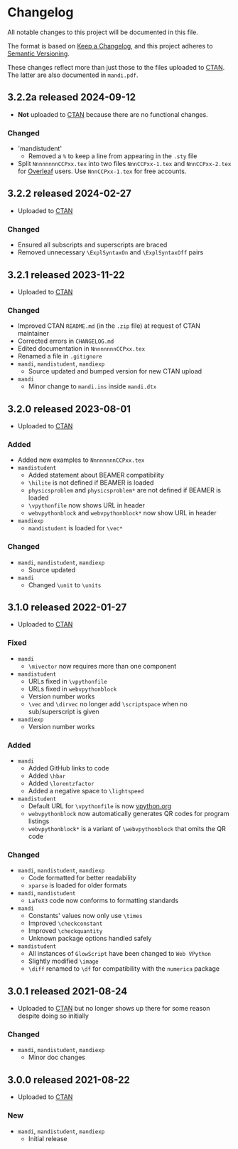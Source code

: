 # Changelog
All notable changes to this project will be documented in this file. 

The format is based on [Keep a Changelog](https://keepachangelog.com/en/1.0.0/), 
and this project adheres to 
[Semantic Versioning](https://semver.org/spec/v2.0.0.html).

These changes reflect more than just those to the files uploaded to 
[CTAN](https://www.ctan.org/pkg/mandi). The latter are also documented in `mandi.pdf`.

## 3.2.2a released 2024-09-12
- **Not** uploaded to [CTAN](https://www.ctan.org/pkg/mandi) because there are no
  functional changes.
### Changed
- 'mandistudent'
    - Removed a `%` to keep a line from appearing in the `.sty` file
- Split `NnnnnnnnCCPxx.tex` into two files `NnnCCPxx-1.tex` and `NnnCCPxx-2.tex` for [Overleaf](https://www.overleaf.com/) users. Use `NnnCCPxx-1.tex` for free accounts.

## 3.2.2 released 2024-02-27
- Uploaded to [CTAN](https://www.ctan.org/pkg/mandi)
### Changed
- Ensured all subscripts and superscripts are braced
- Removed unnecessary `\ExplSyntaxOn` and `\ExplSyntaxOff` pairs

## 3.2.1 released 2023-11-22
- Uploaded to [CTAN](https://www.ctan.org/pkg/mandi)
### Changed
- Improved CTAN `README.md` (in the `.zip` file) at request of CTAN maintainer
- Corrected errors in `CHANGELOG.md`
- Edited documentation in `NnnnnnnnCCPxx.tex`
- Renamed a file in `.gitignore`
- `mandi`, `mandistudent`, `mandiexp`
    - Source updated and bumped version for new CTAN upload
- `mandi`
    - Minor change to `mandi.ins` inside `mandi.dtx`

## 3.2.0 released 2023-08-01
- Uploaded to [CTAN](https://www.ctan.org/pkg/mandi)
### Added
- Added new examples to `NnnnnnnnCCPxx.tex`
- `mandistudent`
	- Added statement about BEAMER compatibility
	- `\hilite` is not defined if BEAMER is loaded
	- `physicsproblem` and `physicsproblem*` are not defined if BEAMER is loaded
	- `\vpythonfile` now shows URL in header
	- `webvpythonblock` and `webvpythonblock*` now show URL in header
- `mandiexp`
	- `mandistudent` is loaded for `\vec*`
### Changed
- `mandi`, `mandistudent`, `mandiexp`
    - Source updated
- `mandi`
	- Changed `\unit` to `\units`

## 3.1.0 released 2022-01-27
- Uploaded to [CTAN](https://www.ctan.org/pkg/mandi)
### Fixed
- `mandi`
    - `\mivector` now requires more than one component
- `mandistudent`
    - URLs fixed in `\vpythonfile`
    - URLs fixed in `webvpythonblock`
    - Version number works
    - `\vec` and `\dirvec` no longer add `\scriptspace` when no sub/superscript 
       is given
- `mandiexp`
    - Version number works

### Added
- `mandi`
    - Added GitHub links to code
    - Added `\hbar`
    - Added `\lorentzfactor`
    - Added a negative space to `\lightspeed`
- `mandistudent`
    - Default URL for `\vpythonfile` is now [vpython.org](https://vpython.org)
    - `webvpythonblock` now automatically generates QR codes for program listings
    - `webvpythonblock*` is a variant of `\webvpythonblock` that omits the QR code
		
### Changed
- `mandi`, `mandistudent`, `mandiexp`
    - Code formatted for better readability
    - `xparse` is loaded for older formats
- `mandi`, `mandistudent`
    - `LaTeX3` code now conforms to formatting standards
- `mandi`
    - Constants' values now only use `\times`
    - Improved `\checkconstant`
    - Improved `\checkquantity`
    - Unknown package options handled safely
- `mandistudent`
    - All instances of `GlowScript` have been changed to `Web VPython`
    - Slightly modified `\image`
    - `\diff` renamed to `\df` for compatibility with the `numerica` package

## 3.0.1 released 2021-08-24
- Uploaded to [CTAN](https://www.ctan.org/pkg/mandi) but no longer shows up there for 
  some reason despite doing so initially
### Changed
- `mandi`, `mandistudent`, `mandiexp`
    - Minor doc changes

## 3.0.0 released 2021-08-22
- Uploaded to [CTAN](https://www.ctan.org/pkg/mandi)
### New
- `mandi`, `mandistudent`, `mandiexp`
    - Initial release
 

